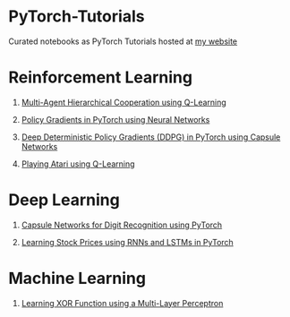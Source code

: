 # PyTorch-Tutorials
Curated notebooks as PyTorch Tutorials hosted at [my website](https://karush17.github.io/tutorials/)

__Reinforcement Learning__
======
1. [Multi-Agent Hierarchical Cooperation using Q-Learning](https://nbviewer.jupyter.org/github/karush17/PyTorch-Tutorials/blob/master/Tutorials/Reinforcement%20Learning/HRL_Q.ipynb)

2. [Policy Gradients in PyTorch using Neural Networks](https://nbviewer.jupyter.org/github/karush17/PyTorch-Tutorials/blob/master/Tutorials/Reinforcement%20Learning/DDPG_ANN.ipynb)

3. [Deep Deterministic Policy Gradients (DDPG) in PyTorch using Capsule Networks](https://nbviewer.jupyter.org/github/karush17/PyTorch-Tutorials/blob/master/Tutorials/Reinforcement%20Learning/DDPG_CapsNet.ipynb)

4. [Playing Atari using Q-Learning](https://github.com/karush17/PyTorch-Tutorials/blob/master/Tutorials/Reinforcement%20Learning/DQN_atari.ipynb)

__Deep Learning__
======
1. [Capsule Networks for Digit Recognition using PyTorch](https://nbviewer.jupyter.org/github/karush17/PyTorch-Tutorials/blob/master/Tutorials/Deep%20Learning/CapsNet_MNIST.ipynb)

2. [Learning Stock Prices using RNNs and LSTMs in PyTorch](https://nbviewer.jupyter.org/github/karush17/PyTorch-Tutorials/blob/master/Tutorials/Deep%20Learning/StockPricePrediction.ipynb)


__Machine Learning__
======
1. [Learning XOR Function using a Multi-Layer Perceptron](https://nbviewer.jupyter.org/github/karush17/PyTorch-Tutorials/blob/master/Tutorials/Machine%20Learning/XOR_NN.ipynb) 

